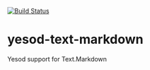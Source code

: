[![Build Status](https://secure.travis-ci.org/Tarrasch/yesod-text-markdown.png)](http://travis-ci.org/Tarrasch/yesod-text-markdown)

yesod-text-markdown
===================

Yesod support for Text.Markdown
